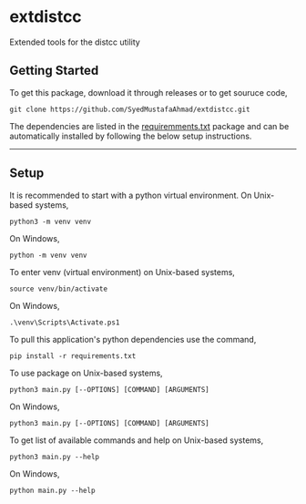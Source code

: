 # extdistcc
Extended tools for the distcc utility

## Getting Started
To get this package, download it through releases or to get souruce code,
```console
git clone https://github.com/SyedMustafaAhmad/extdistcc.git
```
The dependencies are listed in the [requiremments.txt](https://github.com/SyedMustafaAhmad/extdistcc/blob/main/requirements.txt) package and can be automatically installed by following the below setup instructions.

<hr/>

## Setup
It is recommended to start with a python virtual environment. On Unix-based systems,
```console
python3 -m venv venv
```
On Windows,
```console
python -m venv venv
```

To enter venv (virtual environment) on Unix-based systems,
```console
source venv/bin/activate
```
On Windows,
```console
.\venv\Scripts\Activate.ps1
```

To pull this application's python dependencies use the command,
```console
pip install -r requirements.txt
```

To use package on Unix-based systems,
```console
python3 main.py [--OPTIONS] [COMMAND] [ARGUMENTS]
```
On Windows,
```console
python3 main.py [--OPTIONS] [COMMAND] [ARGUMENTS]
```

To get list of available commands and help on Unix-based systems,
```console
python3 main.py --help
```
On Windows,
```console
python main.py --help
```